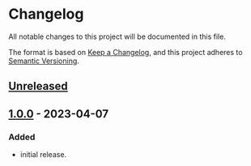 # Changelog

All notable changes to this project will be documented in this file.

The format is based on [Keep a Changelog](https://keepachangelog.com/en/1.0.0/),
and this project adheres to [Semantic Versioning](https://semver.org/spec/v2.0.0.html).

## [Unreleased]

## [1.0.0] - 2023-04-07

### Added

- initial release.

[unreleased]: https://github.com/samtayuk/pdm-buildasset/compare/1.0.0...HEAD
[1.0.0]: https://github.com/samtayuk/pdm-buildasset/releases/tag/1.0.0